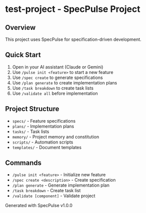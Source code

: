 # test-project - SpecPulse Project

## Overview
This project uses SpecPulse for specification-driven development.

## Quick Start
1. Open in your AI assistant (Claude or Gemini)
2. Use `/pulse init <feature>` to start a new feature
3. Use `/spec create` to generate specifications
4. Use `/plan generate` to create implementation plans
5. Use `/task breakdown` to create task lists
6. Use `/validate all` before implementation

## Project Structure
- `specs/` - Feature specifications
- `plans/` - Implementation plans
- `tasks/` - Task lists
- `memory/` - Project memory and constitution
- `scripts/` - Automation scripts
- `templates/` - Document templates

## Commands
- `/pulse init <feature>` - Initialize new feature
- `/spec create <description>` - Create specification
- `/plan generate` - Generate implementation plan
- `/task breakdown` - Create task list
- `/validate [component]` - Validate project

Generated with SpecPulse v1.0.0
